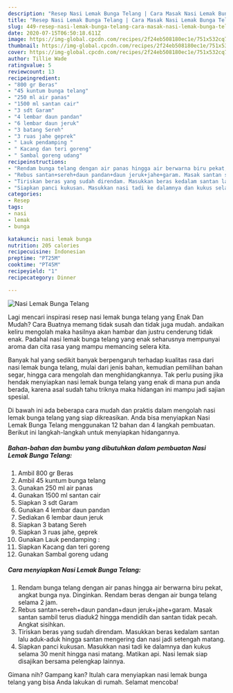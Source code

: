```yaml
---
description: "Resep Nasi Lemak Bunga Telang | Cara Masak Nasi Lemak Bunga Telang Yang Bikin Ngiler"
title: "Resep Nasi Lemak Bunga Telang | Cara Masak Nasi Lemak Bunga Telang Yang Bikin Ngiler"
slug: 449-resep-nasi-lemak-bunga-telang-cara-masak-nasi-lemak-bunga-telang-yang-bikin-ngiler
date: 2020-07-15T06:50:18.611Z
image: https://img-global.cpcdn.com/recipes/2f24eb508180ec1e/751x532cq70/nasi-lemak-bunga-telang-foto-resep-utama.jpg
thumbnail: https://img-global.cpcdn.com/recipes/2f24eb508180ec1e/751x532cq70/nasi-lemak-bunga-telang-foto-resep-utama.jpg
cover: https://img-global.cpcdn.com/recipes/2f24eb508180ec1e/751x532cq70/nasi-lemak-bunga-telang-foto-resep-utama.jpg
author: Tillie Wade
ratingvalue: 5
reviewcount: 13
recipeingredient:
- "800 gr Beras"
- "45 kuntum bunga telang"
- "250 ml air panas"
- "1500 ml santan cair"
- "3 sdt Garam"
- "4 lembar daun pandan"
- "6 lembar daun jeruk"
- "3 batang Sereh"
- "3 ruas jahe geprek"
- " Lauk pendamping "
- " Kacang dan teri goreng"
- " Sambal goreng udang"
recipeinstructions:
- "Rendam bunga telang dengan air panas hingga air berwarna biru pekat, angkat bunga nya. Dinginkan. Rendam beras dengan air bunga telang selama 2 jam."
- "Rebus santan+sereh+daun pandan+daun jeruk+jahe+garam. Masak santan sambil terus diaduk2 hingga mendidih dan santan tidak pecah. Angkat sisihkan."
- "Tiriskan beras yang sudah direndam. Masukkan beras kedalam santan lalu aduk-aduk hingga santan mengering dan nasi jadi setengah matang."
- "Siapkan panci kukusan. Masukkan nasi tadi ke dalamnya dan kukus selama 30 menit hingga nasi matang. Matikan api. Nasi lemak siap disajikan bersama pelengkap lainnya."
categories:
- Resep
tags:
- nasi
- lemak
- bunga

katakunci: nasi lemak bunga 
nutrition: 205 calories
recipecuisine: Indonesian
preptime: "PT25M"
cooktime: "PT45M"
recipeyield: "1"
recipecategory: Dinner

---
```



![Nasi Lemak Bunga Telang](https://img-global.cpcdn.com/recipes/2f24eb508180ec1e/751x532cq70/nasi-lemak-bunga-telang-foto-resep-utama.jpg)

Lagi mencari inspirasi resep nasi lemak bunga telang yang Enak Dan Mudah? Cara Buatnya memang tidak susah dan tidak juga mudah. andaikan keliru mengolah maka hasilnya akan hambar dan justru cenderung tidak enak. Padahal nasi lemak bunga telang yang enak seharusnya mempunyai aroma dan cita rasa yang mampu memancing selera kita.

Banyak hal yang sedikit banyak berpengaruh terhadap kualitas rasa dari nasi lemak bunga telang, mulai dari jenis bahan, kemudian pemilihan bahan segar, hingga cara mengolah dan menghidangkannya. Tak perlu pusing jika hendak menyiapkan nasi lemak bunga telang yang enak di mana pun anda berada, karena asal sudah tahu triknya maka hidangan ini mampu jadi sajian spesial.




Di bawah ini ada beberapa cara mudah dan praktis dalam mengolah nasi lemak bunga telang yang siap dikreasikan. Anda bisa menyiapkan Nasi Lemak Bunga Telang menggunakan 12 bahan dan 4 langkah pembuatan. Berikut ini langkah-langkah untuk menyiapkan hidangannya.

<!--inarticleads1-->

##### Bahan-bahan dan bumbu yang dibutuhkan dalam pembuatan Nasi Lemak Bunga Telang:

1. Ambil 800 gr Beras
1. Ambil 45 kuntum bunga telang
1. Gunakan 250 ml air panas
1. Gunakan 1500 ml santan cair
1. Siapkan 3 sdt Garam
1. Gunakan 4 lembar daun pandan
1. Sediakan 6 lembar daun jeruk
1. Siapkan 3 batang Sereh
1. Siapkan 3 ruas jahe, geprek
1. Gunakan  Lauk pendamping :
1. Siapkan  Kacang dan teri goreng
1. Gunakan  Sambal goreng udang




<!--inarticleads2-->

##### Cara menyiapkan Nasi Lemak Bunga Telang:

1. Rendam bunga telang dengan air panas hingga air berwarna biru pekat, angkat bunga nya. Dinginkan. Rendam beras dengan air bunga telang selama 2 jam.
1. Rebus santan+sereh+daun pandan+daun jeruk+jahe+garam. Masak santan sambil terus diaduk2 hingga mendidih dan santan tidak pecah. Angkat sisihkan.
1. Tiriskan beras yang sudah direndam. Masukkan beras kedalam santan lalu aduk-aduk hingga santan mengering dan nasi jadi setengah matang.
1. Siapkan panci kukusan. Masukkan nasi tadi ke dalamnya dan kukus selama 30 menit hingga nasi matang. Matikan api. Nasi lemak siap disajikan bersama pelengkap lainnya.




Gimana nih? Gampang kan? Itulah cara menyiapkan nasi lemak bunga telang yang bisa Anda lakukan di rumah. Selamat mencoba!
